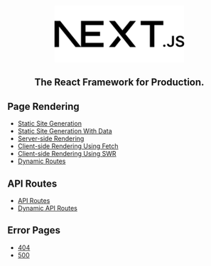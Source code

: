 <p align="center">
  <img src="./public/favicon.svg" height="128">
</p>

<h2 align="center">The React Framework for Production.</h2>

## Page Rendering

- [Static Site Generation](./pages/ssg.tsx)
- [Static Site Generation With Data](./pages/ssg-data.tsx)
- [Server-side Rendering](./pages/ssr.tsx)
- [Client-side Rendering Using Fetch](./pages/csr-fetch.tsx)
- [Client-side Rendering Using SWR](./pages/csr-swr.tsx)
- [Dynamic Routes](./pages/dynamic-routes/[id].tsx)

## API Routes

- [API Routes](./pages/api-routes.tsx)
- [Dynamic API Routes](./pages/dynamic-api-routes/[id].tsx)

## Error Pages

- [404](./pages/404.tsx)
- [500](./pages/500.tsx)
